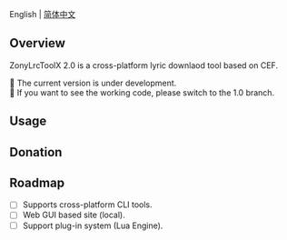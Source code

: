 English | [简体中文](./zh_CN.md)

## Overview
ZonyLrcToolX 2.0 is a cross-platform lyric downlaod tool based on CEF.  

🚧 The current version is under development.  
🚧 If you want to see the working code, please switch to the 1.0 branch.
## Usage

## Donation

## Roadmap

- [ ] Supports cross-platform CLI tools.
- [ ] Web GUI based site (local).
- [ ] Support plug-in system (Lua Engine).